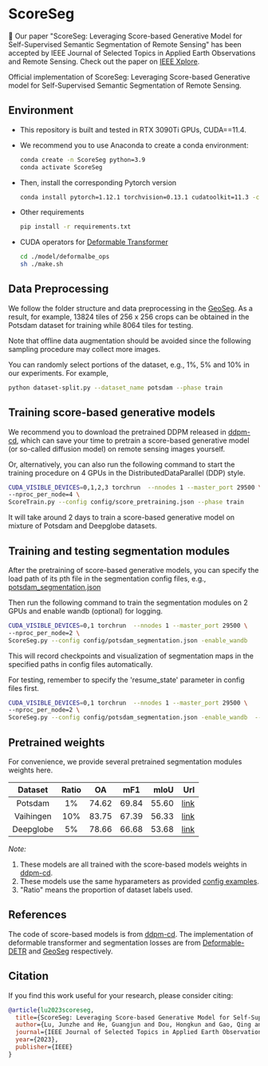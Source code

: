# ScoreSeg

🎉 Our paper "ScoreSeg: Leveraging Score-based Generative Model for Self-Supervised Semantic Segmentation of Remote Sensing" has been accepted by IEEE Journal of Selected Topics in Applied Earth Observations and Remote Sensing. Check out the paper on [IEEE Xplore](https://ieeexplore.ieee.org/stamp/stamp.jsp?tp=&arnumber=10250931).

Official implementation of ScoreSeg: Leveraging Score-based Generative model for Self-Supervised Semantic Segmentation of Remote Sensing.

## Environment
- This repository is built and tested in RTX 3090Ti GPUs, CUDA==11.4.

- We recommend you to use Anaconda to create a conda environment:
    ```bash
    conda create -n ScoreSeg python=3.9
    conda activate ScoreSeg
    ```
  
- Then, install the corresponding Pytorch version
    ```bash
    conda install pytorch=1.12.1 torchvision=0.13.1 cudatoolkit=11.3 -c pytorch
    ```

- Other requirements
    ```bash
    pip install -r requirements.txt
    ```

- CUDA operators for [Deformable Transformer](https://github.com/fundamentalvision/Deformable-DETR)
    ```bash
    cd ./model/deformalbe_ops
    sh ./make.sh
    ```


## Data Preprocessing
We follow the folder structure and data preprocessing in the [GeoSeg](https://github.com/WangLibo1995/GeoSeg). 
As a result, for example, 13824 tiles of 256 x 256 crops can be obtained in the Potsdam dataset for training while 8064 tiles for testing.

Note that offline data augmentation should be avoided since the following sampling procedure may collect more images.

You can randomly select portions of the dataset, e.g., 1%, 5% and 10% in our experiments. For example,

```bash
python dataset-split.py --dataset_name potsdam --phase train
```

## Training score-based generative models
We recommend you to download the pretrained DDPM released in [ddpm-cd](https://github.com/wgcban/ddpm-cd), 
which can save your time to pretrain a score-based generative model (or so-called diffusion model) on remote sensing
images yourself.

Or, alternatively, you can also run the following command to start the training procedure on 4 GPUs in the DistributedDataParallel (DDP) style.

```bash
CUDA_VISIBLE_DEVICES=0,1,2,3 torchrun  --nnodes 1 --master_port 29500 \
--nproc_per_node=4 \ 
ScoreTrain.py --config config/score_pretraining.json --phase train
```

It will take around 2 days to train a score-based generative model on mixture of Potsdam and Deepglobe datasets.

## Training and testing segmentation modules
After the pretraining of score-based generative models, you can specify the load path of its pth file in the 
segmentation config files, e.g., [potsdam_segmentation.json](./config/potsdam_segmentation.json)

Then run the following command to train the segmentation modules on 2 GPUs and enable wandb (optional) for logging.
```bash
CUDA_VISIBLE_DEVICES=0,1 torchrun  --nnodes 1 --master_port 29500 \
--nproc_per_node=2 \
ScoreSeg.py --config config/potsdam_segmentation.json -enable_wandb
```
This will record checkpoints and visualization of segmentation maps in the specified paths in config files automatically.

For testing, remember to specify the 'resume_state' parameter in config files first.
```bash
CUDA_VISIBLE_DEVICES=0,1 torchrun  --nnodes 1 --master_port 29500 \
--nproc_per_node=2 \
ScoreSeg.py --config config/potsdam_segmentation.json -enable_wandb  --phase test
```

## Pretrained weights
For convenience, we provide several pretrained segmentation modules weights here.

|    Dataset    |   Ratio  |   OA  |  mF1  |  mIoU |   Url  |
|:-------------:|:--------:|:-----:|:-----:|------:|-------:|
|    Potsdam    |    1%    | 74.62 | 69.84 | 55.60 | [link](https://drive.google.com/drive/folders/10XiIbafE4Hx0IfCiPw0mi0JwrwRjRr-3?usp=sharing) |
|    Vaihingen  |    10%   | 83.75 | 67.39 | 56.33 | [link](https://drive.google.com/drive/folders/1beAKwcV8GnLpCmZFaoQJVDxRU3VHnix3?usp=sharing) |
|    Deepglobe  |    5%    | 78.66 | 66.68 | 53.68 | [link](https://drive.google.com/drive/folders/1i6rQc-NHeSY2E3NnqpUtHlsN8UunDmA1?usp=sharing) |

*Note:*
1. These models are all trained with the score-based models weights in [ddpm-cd](https://github.com/wgcban/ddpm-cd).
2. These models use the same hyparameters as provided [config examples](./config).
3. "Ratio" means the proportion of dataset labels used.

## References
The code of score-based models is from [ddpm-cd](https://github.com/wgcban/ddpm-cd). 
The implementation of deformable transformer and segmentation losses are from [Deformable-DETR](https://github.com/fundamentalvision/Deformable-DETR) and [GeoSeg](https://github.com/WangLibo1995/GeoSeg) respectively.

## Citation
If you find this work useful for your research, please consider citing:

```bibtex
@article{lu2023scoreseg,
  title={ScoreSeg: Leveraging Score-based Generative Model for Self-Supervised Semantic Segmentation of Remote Sensing},
  author={Lu, Junzhe and He, Guangjun and Dou, Hongkun and Gao, Qing and Fang, Leyuan and Deng, Yue},
  journal={IEEE Journal of Selected Topics in Applied Earth Observations and Remote Sensing},
  year={2023},
  publisher={IEEE}
}
